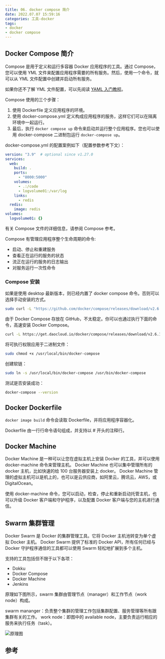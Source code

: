 ```yaml
---
title: 06. docker compose 简介
date: 2022.07.07 15:59:16
categories: 工具-docker
tags:
- docker
- docker compose
---
```


## Docker Compose 简介

Compose 是用于定义和运行多容器 Docker 应用程序的工具。通过 Compose，您可以使用 YML 文件来配置应用程序需要的所有服务。然后，使用一个命令，就可以从 YML 文件配置中创建并启动所有服务。

如果你还不了解 YML 文件配置，可以先阅读 [YAML 入门教程](https://www.runoob.com/w3cnote/yaml-intro.html)。

Compose 使用的三个步骤：

1. 使用 Dockerfile 定义应用程序的环境。
2. 使用 docker-compose.yml 定义构成应用程序的服务，这样它们可以在隔离环境中一起运行。
3. 最后，执行 `docker compose up` 命令来启动并运行整个应用程序。您也可以使用 docker-compose 二进制包运行 `docker-compose up`。

docker-compose.yml 的配置案例如下（配置参数参考下文）：

```yml
version: "3.9"  # optional since v1.27.0
services:
  web:
    build: .
    ports:
      - "8000:5000"
    volumes:
      - .:/code
      - logvolume01:/var/log
    links:
      - redis
  redis:
    image: redis
volumes:
  logvolume01: {}
```

有关 Compose 文件的详细信息，请参阅 Compose 参考。

Compose 有管理应用程序整个生命周期的命令:

* 启动、停止和重建服务
* 查看正在运行的服务的状态
* 流正在运行的服务的日志输出
* 对服务运行一次性命令

### Compose 安装

如果是使用 desktop 最新版本，则已经内置了 docker compose 命令。否则可以选择手动安装的方式。

```sh
sudo curl -L "https://github.com/docker/compose/releases/download/v2.6.1/docker-compose-$(uname -s)-$(uname -m)" -o /usr/local/bin/docker-compose
```

由于 Docker Compose 存放在 GitHub，不太稳定。你可以也通过执行下面的命令，高速安装 Docker Compose。

```sh
curl -L https://get.daocloud.io/docker/compose/releases/download/v2.6.1/docker-compose-`uname -s`-`uname -m` > /usr/local/bin/docker-compose
```

将可执行权限应用于二进制文件：

```sh
sudo chmod +x /usr/local/bin/docker-compose
```

创建软链：

```sh
sudo ln -s /usr/local/bin/docker-compose /usr/bin/docker-compose
```

测试是否安装成功：

```sh
docker-compose --version
```

## Docker Dockerfile

`docker image build` 命令会读取 Dockerfile，并将应用程序容器化。

Dockerfile 由一行行命令语句组成，并支持以 # 开头的注释行。

## Docker Machine

Docker Machine 是一种可以让您在虚拟主机上安装 Docker 的工具，并可以使用 docker-machine 命令来管理主机。
Docker Machine 也可以集中管理所有的 docker 主机，比如快速的给 100 台服务器安装上 docker。
Docker Machine 管理的虚拟主机可以是机上的，也可以是云供应商，如阿里云，腾讯云，AWS，或 DigitalOcean。

使用 docker-machine 命令，您可以启动，检查，停止和重新启动托管主机，也可以升级 Docker 客户端和守护程序，以及配置 Docker 客户端与您的主机进行通信。

## Swarm 集群管理

Docker Swarm 是 Docker 的集群管理工具。它将 Docker 主机池转变为单个虚拟 Docker 主机。 Docker Swarm 提供了标准的 Docker API，所有任何已经与 Docker 守护程序通信的工具都可以使用 Swarm 轻松地扩展到多个主机。

支持的工具包括但不限于以下各项：

* Dokku
* Docker Compose
* Docker Machine
* Jenkins

原理如下图所示，swarm 集群由管理节点（manager）和工作节点（work node）构成。

swarm mananger：负责整个集群的管理工作包括集群配置、服务管理等所有跟集群有关的工作。
work node：即图中的 available node，主要负责运行相应的服务来执行任务（task）。

![原理图](http://likai.test.upcdn.net/%E5%B7%A5%E5%85%B7-docker/06.%20docker-Compose-%E7%AE%80%E4%BB%8B/%E5%8E%9F%E7%90%86%E5%9B%BE.png)

## 参考
